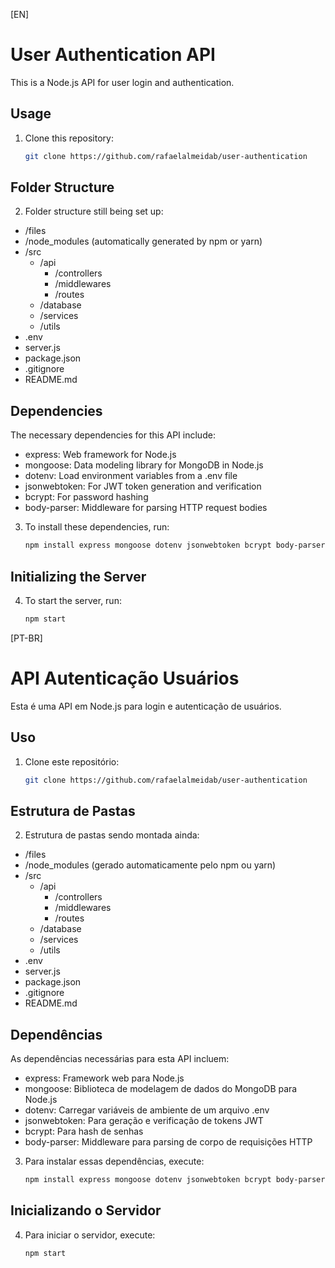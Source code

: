 [EN] 
# User Authentication API

This is a Node.js API for user login and authentication.

## Usage

1. Clone this repository:

   ```bash
   git clone https://github.com/rafaelalmeidab/user-authentication


## Folder Structure

2. Folder structure still being set up:
- /files
- /node_modules (automatically generated by npm or yarn)
- /src
   - /api
     - /controllers
     - /middlewares
     - /routes
  - /database
  - /services
  - /utils
- .env
- server.js
- package.json
- .gitignore
- README.md

## Dependencies

The necessary dependencies for this API include:

- express: Web framework for Node.js
- mongoose: Data modeling library for MongoDB in Node.js
- dotenv: Load environment variables from a .env file
- jsonwebtoken: For JWT token generation and verification
- bcrypt: For password hashing
- body-parser: Middleware for parsing HTTP request bodies

3. To install these dependencies, run:

   ```bash
   npm install express mongoose dotenv jsonwebtoken bcrypt body-parser


## Initializing the Server

4. To start the server, run:

   ```bash
   npm start


[PT-BR] 
# API Autenticação Usuários

Esta é uma API em Node.js para login e autenticação de usuários.

## Uso

1. Clone este repositório:

   ```bash
   git clone https://github.com/rafaelalmeidab/user-authentication


## Estrutura de Pastas

2. Estrutura de pastas sendo montada ainda:
- /files
- /node_modules (gerado automaticamente pelo npm ou yarn)
- /src
   - /api
     - /controllers
     - /middlewares
     - /routes
  - /database
  - /services
  - /utils
- .env
- server.js
- package.json
- .gitignore
- README.md


## Dependências

As dependências necessárias para esta API incluem:

- express: Framework web para Node.js
- mongoose: Biblioteca de modelagem de dados do MongoDB para Node.js
- dotenv: Carregar variáveis de ambiente de um arquivo .env
- jsonwebtoken: Para geração e verificação de tokens JWT
- bcrypt: Para hash de senhas
- body-parser: Middleware para parsing de corpo de requisições HTTP

3. Para instalar essas dependências, execute:

   ```bash
   npm install express mongoose dotenv jsonwebtoken bcrypt body-parser


## Inicializando o Servidor

4. Para iniciar o servidor, execute:

   ```bash
   npm start

